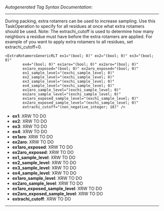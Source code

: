 _Autogenerated Tag Syntax Documentation:_

---
During packing, extra rotamers can be used to increase sampling. Use this TaskOperation to specify for all residues at once what extra rotamers should be used. Note: The extrachi_cutoff is used to determine how many neighbors a residue must have before the extra rotamers are applied. For example of you want to apply extra rotamers to all residues, set extrachi_cutoff=0.

```
<ExtraRotamersGenericRLT ex1="(bool; 0)" ex2="(bool; 0)" ex3="(bool; 0)"
        ex4="(bool; 0)" ex1aro="(bool; 0)" ex2aro="(bool; 0)"
        ex1aro_exposed="(bool; 0)" ex2aro_exposed="(bool; 0)"
        ex1_sample_level="(exchi_sample_level; 0)"
        ex2_sample_level="(exchi_sample_level; 0)"
        ex3_sample_level="(exchi_sample_level; 0)"
        ex4_sample_level="(exchi_sample_level; 0)"
        ex1aro_sample_level="(exchi_sample_level; 0)"
        ex2aro_sample_level="(exchi_sample_level; 0)"
        ex1aro_exposed_sample_level="(exchi_sample_level; 0)"
        ex2aro_exposed_sample_level="(exchi_sample_level; 0)"
        extrachi_cutoff="(non_negative_integer; 18)" />
```

-   **ex1**: XRW TO DO
-   **ex2**: XRW TO DO
-   **ex3**: XRW TO DO
-   **ex4**: XRW TO DO
-   **ex1aro**: XRW TO DO
-   **ex2aro**: XRW TO DO
-   **ex1aro_exposed**: XRW TO DO
-   **ex2aro_exposed**: XRW TO DO
-   **ex1_sample_level**: XRW TO DO
-   **ex2_sample_level**: XRW TO DO
-   **ex3_sample_level**: XRW TO DO
-   **ex4_sample_level**: XRW TO DO
-   **ex1aro_sample_level**: XRW TO DO
-   **ex2aro_sample_level**: XRW TO DO
-   **ex1aro_exposed_sample_level**: XRW TO DO
-   **ex2aro_exposed_sample_level**: XRW TO DO
-   **extrachi_cutoff**: XRW TO DO

---
